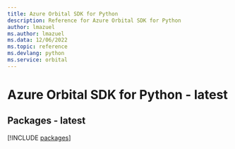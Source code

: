 ```yaml
---
title: Azure Orbital SDK for Python
description: Reference for Azure Orbital SDK for Python
author: lmazuel
ms.author: lmazuel
ms.data: 12/06/2022
ms.topic: reference
ms.devlang: python
ms.service: orbital
---
```

# Azure Orbital SDK for Python - latest
## Packages - latest
[!INCLUDE [packages](orbital-index.md)]